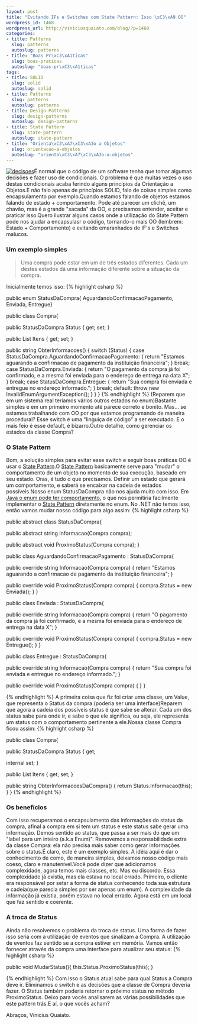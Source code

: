 ```yaml
--- 
layout: post
title: "Evitando IFs e Switches com State Pattern: Isso \xC3\xA9 OO"
wordpress_id: 1468
wordpress_url: http://viniciusquaiato.com/blog/?p=1468
categories: 
- title: Patterns
  slug: patterns
  autoslug: patterns
- title: "Boas Pr\xC3\xA1ticas"
  slug: boas-praticas
  autoslug: "boas-pr\xC3\xA1ticas"
tags: 
- title: SOLID
  slug: solid
  autoslug: solid
- title: Patterns
  slug: patterns
  autoslug: patterns
- title: Design Patterns
  slug: design-patterns
  autoslug: design-patterns
- title: State Pattern
  slug: state-pattern
  autoslug: state-pattern
- title: "Orienta\xC3\xA7\xC3\xA3o a Objetos"
  slug: orientacao-a-objetos
  autoslug: "orienta\xC3\xA7\xC3\xA3o-a-objetos"
---
```

[![](http://viniciusquaiato.com/blog/wp-content/uploads/2010/08/decisoes-150x150.jpg "decisoes")](http://viniciusquaiato.com/blog/wp-content/uploads/2010/08/decisoes.jpg)É normal que o código de um software tenha que tomar algumas decisões e fazer uso de condicionais. O problema é que muitas vezes o uso destas condicionais acaba ferindo alguns princípios da Orientação a Objetos.E não falo apenas de princípios SOLID, falo de coisas simples como encapsulamento por exemplo.Quando estamos falando de objetos estamos falando de estado + comportamento. Pode até parecer um clichê, um chavão, mas é a grande "sacada" da OO, e precisamos entender, aceitar e praticar isso.Quero ilustrar alguns casos onde a utilização do State Pattern pode nos ajudar a encapsulasr o código, tornando-o mais OO (lembrem: Estado + Comportamento) e evitando emaranhados de IF's e Switches malucos.

### Um exemplo simples
<blockquote>Uma compra pode estar em um de três estados diferentes. Cada um destes estados dá uma informação diferente sobre a situação da compra.</blockquote>Inicialmente temos isso:
{% highlight csharp %}

public enum StatusDaCompra{    AguardandoConfirmacaoPagamento,    Enviada,    Entregue}


public class Compra{    

public StatusDaCompra Status { get;
    set;
    }
    
public List<itemcompra> Itens { get;
    set;
    }
    
public string ObterInformacoes()    {        switch (Status)        {            case StatusDaCompra.AguardandoConfirmacaoPagamento:                {                    return "Estamos aguarando a confirmacao de pagamento da instituição financeira";
    }
                break;
    case StatusDaCompra.Enviada:                {                    return                        "O pagamento da compra já foi confirmado, e a mesma foi enviada para o endereço de entrega na data X";
    }
                break;
    case StatusDaCompra.Entregue:                {                    return "Sua compra foi enviada e entregue no endereço informado.";
    }
                break;
    default:                throw new InvalidEnumArgumentException();
    }
    }
}
</itemcompra>
{% endhighlight %}
(Reparem que em um sistema real teríamos vários outros estados no enum)Bastante simples e em um primeiro momento até parece correto e bonito. Mas... se estamos trabalhando com OO por que estamos programando de maneira procedural? Esse switch é uma "linguiça de código" a ser executado. E o mais feio é esse default, é bizarro.Outro detalhe, como gerenciar os estados da classe Compra?

### O State Pattern
Bom, a solução simples para evitar esse switch e seguir boas práticas OO é usar o [State Pattern](http://en.wikipedia.org/wiki/State_pattern).O [State Pattern](http://en.wikipedia.org/wiki/State_pattern) basicamente serve para "mudar" o comportamento de um objeto no momento de sua execução, baseado em seu estado. Oras, é tudo o que precisamos. Definir um estado que gerará um comportamento, e saberá se encaixar na cadeia de estados possíveis.Nosso enum StatusDaCompra não nos ajuda muito com isso. Em [Java o enum pode ter comportamento](http://download.oracle.com/javase/tutorial/java/javaOO/enum.html), o que nos permitiria facilmente implementar o [State Pattern](http://www.dofactory.com/Patterns/PatternState.aspx#_self2) diretamente no enum. No .NET não temos isso, então vamos mudar nosso código para algo assim:
{% highlight csharp %}

public abstract class StatusDaCompra{    

public abstract string Informacao(Compra compra);
    
public abstract void ProximoStatus(Compra compra);
    }


public class AguardandoConfirmacaoPagamento : StatusDaCompra{    

public override string Informacao(Compra compra)    {        return "Estamos aguarando a confirmacao de pagamento da instituição financeira";
    }
    
public override void ProximoStatus(Compra compra)    {        compra.Status = new Enviada();
    }
}


public class Enviada : StatusDaCompra{    

public override string Informacao(Compra compra)    {        return "O pagamento da compra já foi confirmado, e a mesma foi enviada para o endereço de entrega na data X";
    }
    
public override void ProximoStatus(Compra compra)    {        compra.Status = new Entregue();
    }
}


public class Entregue : StatusDaCompra{    

public override string Informacao(Compra compra)    {        return "Sua compra foi enviada e entregue no endereço informado.";
    }
    
public override void ProximoStatus(Compra compra)    {    }
}

{% endhighlight %}
A primeira coisa que fiz foi criar uma classe, um Value, que representa o Status da compra.(poderia ser uma interface)Reparem que agora a cadeia dos possíveis status é que sabe se alterar. Cada um dos status sabe para onde ir, e sabe o que ele significa, ou seja, ele representa um status com o comportamento pertinente a ele.Nossa classe Compra ficou assim:
{% highlight csharp %}

public class Compra{    

public StatusDaCompra Status { get;
    
internal set;
    }
    
public List<itemcompra> Itens { get;
    set;
    }
    
public string ObterInformacoesDaCompra()    {        return Status.Informacao(this);
    }
}
</itemcompra>
{% endhighlight %}


### Os benefícios
Com isso recuperamos o encapsulamento das informações do status da compra, afinal a compra em si tem um status e este status sabe gerar uma informação. Demos sentido ao status, que passa a ser mais do que um "label para um inteiro (a.k.a Enum)". Removemos a responsabilidade extra da classe Compra: ela não precisa mais saber como gerar informações sobre o status.É claro, este é um exemplo simples. A idéia aqui é dar o conhecimento de como, de maneira simples, deixamos nosso código mais coeso, claro e manutenível.Você pode dizer que adicionamos complexidade, agora temos mais classes, etc. Mas eu discordo. Essa complexidade já existia, mas ela estava no local errado. Primeiro, o cliente era responsável por setar a forma de status conhecendo toda sua estrutura e cadeia(que parecia simples por ser apenas um enum). A complexidade da informação já existia, porém estava no local errado. Agora está em um local que faz sentido e coerente.

### A troca de Status
Ainda não resolvemos o problema da troca de status. Uma forma de fazer isso seria com a utilização de eventos que sinalizam a Compra. A utilização de eventos faz sentido se a compra estiver em memória. Vamos então fornecer através da compra uma interface para atualizar seu status:
{% highlight csharp %}

public void MudarStatus(){    this.Status.ProximoStatus(this);
    }

{% endhighlight %}
Com isso o Status atual sabe para qual Status a Compra deve ir. Eliminamos o switch e as decisões que a classe de Compra deveria fazer. O Status também poderia retornar o próximo status no método ProximoStatus. Deixo para vocês analisarem as várias possibilidades que este pattern trás.E aí, o que vocês acham?

Abraços,
Vinicius Quaiato.
